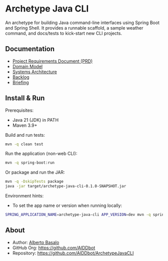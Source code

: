 # Archetype Java CLI

An archetype for building Java command-line interfaces using Spring Boot and Spring Shell. It provides a runnable scaffold, a sample weather command, and docs/tests to kick-start new CLI projects.

## Documentation

- [Project Requirements Document (PRD)](./docs/PRD.md)
- [Domain Model](./docs/DOMAIN.md)
- [Systems Architecture](./docs/SYSTEMS.md)
- [Backlog](./docs/BACKLOG.md)
- [Briefing](./docs/archetype-java_cli.briefing.md)

## Install & Run

Prerequisites:

- Java 21 (JDK) in PATH
- Maven 3.9+

Build and run tests:

```bash
mvn -q clean test
```

Run the application (non-web CLI):

```bash
mvn -q spring-boot:run
```

Or package and run the JAR:

```bash
mvn -q -DskipTests package
java -jar target/archetype-java-cli-0.1.0-SNAPSHOT.jar
```

Environment hints:

- To set the app name or version when running locally:

```bash
SPRING_APPLICATION_NAME=archetype-java-cli APP_VERSION=dev mvn -q spring-boot:run
```

## About

- Author: [Alberto Basalo](https://albertobasalo.dev)
- GitHub Org: https://github.com/AIDDbot
- Repository: https://github.com/AIDDbot/ArchetypeJavaCLI